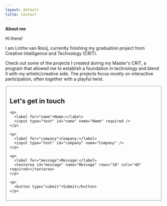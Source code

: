 ```yaml
---
layout: default
title: Contact
---
```


**About me**  

Hi there! 

I am Linthe van Rooij, currently finishing my graduation project from Creative Intelligence and Technology (CRIT).

Check out some of the projects I created during my Master's CRIT, a program that allowed me to establish a foundation in technology and blend it with my artistic/creative side. The projects focus mostly on interactive participation, often together with a playful twist. 

<fieldset>
  <form id="contact-form">
    <h2>Let's get in touch</h2>

    <p>
      <label for="name">Name:</label>
      <input type="text" id="name" name="Name" required />
    </p>

    <p>
      <label for="company">Company:</label>
      <input type="text" id="company" name="Company" />
    </p>

    <p>
      <label for="message">Message:</label>
      <textarea id="message" name="Message" rows="10" cols="40" required></textarea>
    </p>

    <p>
      <button type="submit">Submit</button>
    </p>
  </form>
</fieldset>

<script>
  document.getElementById('contact-form').addEventListener('submit', function (e) {
    e.preventDefault(); // Prevent actual form submission

    const name = document.getElementById('name').value.trim();
    const company = document.getElementById('company').value.trim();
    const message = document.getElementById('message').value.trim();

    const subject = `New message from ${name}${company ? ', ' + company : ''}`;
    
    const mailtoLink = `mailto:linthe.vr@live.nl?subject=${encodeURIComponent(subject)}`;

    window.location.href = mailtoLink;
  });
</script>
